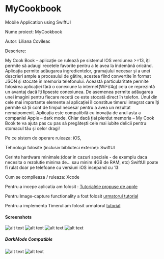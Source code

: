 # MyCookbook
Mobile Application using SwiftUI


Nume proiect: MyCookbook

Autor: Liliana Covileac

Descriere: 

My Cook Book – aplicație ce rulează pe sistemul IOS versiunea >=13, îți permite să adaugi recetele favorite pentru a le avea la îndemână oricând.
Aplicația permite adăugarea ingredientelor, gramajului necesar și a unei descrieri ample a procesului de gătire, acestea fiind convertite în format JSON și stocate în memoria telefonului. Această particularitate permite folosirea aplicației fără o conexiune la internet(WiFi/4g) ceia ce reprezintă un avantaj dacă îți lipseste conexiunea.
	De asemenea permite adăugarea unei imagini pentru fiecare recetă ce este stocată direct în telefon. Unul din cele mai importante elemente al aplicației îl constitue timerul integrat care îți permite să ții cont de timpul necesar pentru a avea un rezultat nemaipomenit.
	Aplicația este compatibilă cu inovația de anul asta a companiei Apple – dark mode.
Chiar dacă țiai pierdut memoria – My Cook Book te va ajuta pas cu pas să pregătești cele mai iubite delicii pentru stomacul tău și celor dragi!


Pe ce sistem de operare ruleaza: iOS, 

Tehnologii folosite (inclusiv biblioteci externe): SwiftUI

Cerinte hardware minimale:(doar in cazuri speciale - de exemplu daca necesita o rezolutie minima de... sau minim 4GB de RAM, etc) SwiftUI poate fi rulat doar pe telefoane cu versiuni iOS incepand cu 13

Cum se compileaza / ruleaza: Xcode


Pentru a incepe aplicatia am folosit : [Tutorialele propuse de apple](https://developer.apple.com/tutorials/swiftui/composing-complex-interfaces)

Pentru Image-capture functionality  a fost folosit [urmatorul tutorial](https://www.iosapptemplates.com/blog/swiftui/photo-camera-swiftui )

Pentru a implementa Timerul am folosit urmatorul [tutorial](https://medium.com/better-programming/make-a-simple-countdown-with-timer-and-swiftui-3ce355b54986)

#### Screenshots

![alt text](https://github.com/lilicovileac/MyCookbook/blob/master/IMG_6539.PNG) ![alt text](https://github.com/lilicovileac/MyCookbook/blob/master/IMG_6540.PNG) ![alt text](https://github.com/lilicovileac/MyCookbook/blob/master/IMG_6538.PNG)
![alt text](https://github.com/lilicovileac/MyCookbook/blob/master/IMG_6557.PNG)

##### DarkMode Compatible

![alt text](https://github.com/lilicovileac/MyCookbook/blob/master/IMG_6555.PNG) ![alt text](https://github.com/lilicovileac/MyCookbook/blob/master/IMG_6556.PNG) 

